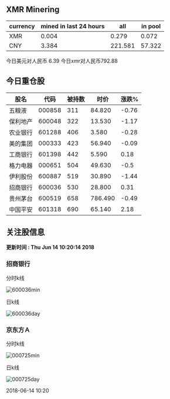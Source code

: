 ## XMR Minering

|currency|mined in last 24 hours|all|in pool|
|---|---|---|---|
|XMR|0.004|0.279|0.072|
|CNY|3.384|221.581|57.322|

今日美元对人民币 6.39	今日xmr对人民币792.88


## 今日重仓股 

|股名|代码|被持数|时价|涨跌%|
|---|---|---|---|---|
|五粮液|000858|311|84.820|-0.76|
|保利地产|600048|322|13.530|-1.17|
|农业银行|601288|406|3.580|-0.28|
|美的集团|000333|423|56.940|-0.09|
|工商银行|601398|442|5.590|0.18|
|格力电器|000651|504|49.630|-0.5|
|伊利股份|600887|519|30.890|-1.44|
|招商银行|600036|530|28.800|0.31|
|贵州茅台|600519|658|786.490|-0.49|
|中国平安|601318|690|65.140|2.18|

## 关注股信息
**更新时间 : Thu Jun 14 10:20:14 2018**
### 招商银行 
分时k线

![600036min](http://image.sinajs.cn/newchart/min/n/sh600036.gif)

日k线

![600036day](http://image.sinajs.cn/newchart/daily/n/sh600036.gif)

### 京东方Ａ 
分时k线

![000725min](http://image.sinajs.cn/newchart/min/n/sz000725.gif)

日k线

![000725day](http://image.sinajs.cn/newchart/daily/n/sz000725.gif)

2018-06-14 10:20